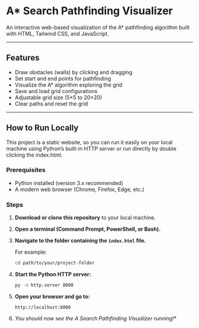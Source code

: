 # A* Search Pathfinding Visualizer

An interactive web-based visualization of the A* pathfinding algorithm built with HTML, Tailwind CSS, and JavaScript.

---

## Features

- Draw obstacles (walls) by clicking and dragging
- Set start and end points for pathfinding
- Visualize the A* algorithm exploring the grid
- Save and load grid configurations
- Adjustable grid size (5×5 to 20×20)
- Clear paths and reset the grid

---

## How to Run Locally

This project is a static website, so you can run it easily on your local machine using Python’s built-in HTTP server or run directly by double clicking the index.html.

### Prerequisites

- Python installed (version 3.x recommended)
- A modern web browser (Chrome, Firefox, Edge, etc.)

### Steps

1. **Download or clone this repository** to your local machine.

2. **Open a terminal (Command Prompt, PowerShell, or Bash).**

3. **Navigate to the folder containing the `index.html` file.**

   For example:

   ```bash
   cd path/to/your/project-folder
   ```

4. **Start the Python HTTP server:**

   ```bash
   py -m http.server 8000
   ```

5. **Open your browser and go to:**

   ```code
   http://localhost:8000
   ```

6. **You should now see the A* Search Pathfinding Visualizer running!**

